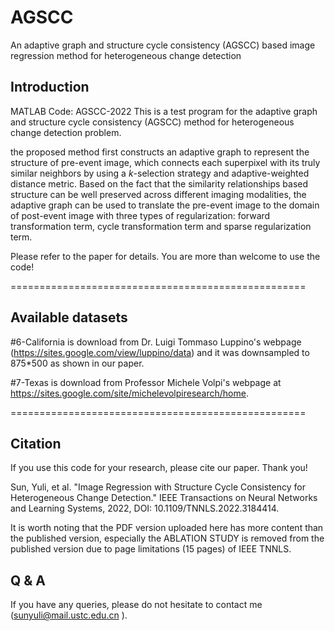# AGSCC
 An adaptive graph and structure cycle consistency (AGSCC) based image regression method for heterogeneous change detection
 
## Introduction
MATLAB Code: AGSCC-2022
This is a test program for the adaptive graph and structure cycle consistency (AGSCC) method for heterogeneous change detection problem.

the proposed method first constructs an adaptive graph to represent the structure of pre-event image, which connects each superpixel with its truly similar neighbors by using a $k$-selection strategy and adaptive-weighted distance metric. Based on the fact that the similarity relationships based structure can be well preserved across different imaging modalities, the adaptive graph can be used to translate the pre-event image to the domain of post-event image with three types of regularization: forward transformation term, cycle transformation term and sparse regularization term.

Please refer to the paper for details. You are more than welcome to use the code! 

===================================================

## Available datasets

#6-California is download from Dr. Luigi Tommaso Luppino's webpage (https://sites.google.com/view/luppino/data) and it was downsampled to 875*500 as shown in our paper.

#7-Texas is download from Professor Michele Volpi's webpage at https://sites.google.com/site/michelevolpiresearch/home.

===================================================

## Citation

If you use this code for your research, please cite our paper. Thank you!

Sun, Yuli, et al. "Image Regression with Structure Cycle Consistency for Heterogeneous Change Detection."
IEEE Transactions on Neural Networks and Learning Systems, 2022, DOI: 10.1109/TNNLS.2022.3184414.

It is worth noting that the PDF version uploaded here has more content than the published version, especially the ABLATION STUDY is removed from the published version due to page limitations (15 pages) of IEEE TNNLS.

## Q & A

If you have any queries, please do not hesitate to contact me (sunyuli@mail.ustc.edu.cn ).
